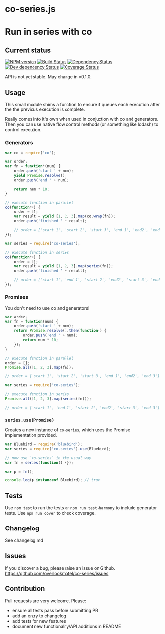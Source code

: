 # co-series.js

# Run in series with co

## Current status

[![NPM version](https://img.shields.io/npm/v/co-series.svg)](https://www.npmjs.com/package/co-series)
[![Build Status](https://img.shields.io/travis/overlookmotel/co-series/master.svg)](http://travis-ci.org/overlookmotel/co-series)
[![Dependency Status](https://img.shields.io/david/overlookmotel/co-series.svg)](https://david-dm.org/overlookmotel/co-series)
[![Dev dependency Status](https://img.shields.io/david/dev/overlookmotel/co-series.svg)](https://david-dm.org/overlookmotel/co-series)
[![Coverage Status](https://img.shields.io/coveralls/overlookmotel/co-series/master.svg)](https://coveralls.io/r/overlookmotel/co-series)

API is not yet stable. May change in v0.1.0.

## Usage

This small module shims a function to ensure it queues each execution after the the previous execution is complete.

Really comes into it's own when used in conjuction with co and generators. Then you can use native flow control methods (or something like lodash) to control execution.

### Generators

```js
var co = require('co');

var order;
var fn = function*(num) {
    order.push('start ' + num);
    yield Promise.resolve();
    order.push('end ' + num);

    return num * 10;
}

// execute function in parallel
co(function*() {
    order = [];
    var result = yield [1, 2, 3].map(co.wrap(fn));
    order.push('finished ' + result);

    // order = ['start 1', 'start 2', 'start 3', 'end 1', 'end2', 'end 3', 'finished [10, 20, 30]']
});
```

```js
var series = require('co-series');

// execute function in series
co(function*() {
    order = [];
    var result = yield [1, 2, 3].map(series(fn));
    order.push('finished ' + result);

    // order = ['start 1', 'end 1', 'start 2', 'end2', 'start 3', 'end 3', 'finished [10, 20, 30]']
});
```

### Promises

You don't need to use co and generators!

```js
var order;
var fn = function(num) {
    order.push('start ' + num);
    return Promise.resolve().then(function() {
        order.push('end ' + num);
        return num * 10;
    });
}

// execute function in parallel
order = [];
Promise.all([1, 2, 3].map(fn));

// order = ['start 1', 'start 2', 'start 3', 'end 1', 'end2', 'end 3']
```

```js
var series = require('co-series');

// execute function in series
Promise.all([1, 2, 3].map(series(fn)));

// order = ['start 1', 'end 1', 'start 2', 'end2', 'start 3', 'end 3']
```

### `series.use(Promise)`

Creates a new instance of `co-series`, which uses the Promise implementation provided.

```js
var Bluebird = require('bluebird');
var series = require('co-series').use(Bluebird);

// now use `co-series` in the usual way
var fn = series(function() {});

var p = fn();

console.log(p instanceof Bluebird); // true
```

## Tests

Use `npm test` to run the tests or `npm run test-harmony` to include generator tests.
Use `npm run cover` to check coverage.

## Changelog

See changelog.md

## Issues

If you discover a bug, please raise an issue on Github. https://github.com/overlookmotel/co-series/issues

## Contribution

Pull requests are very welcome. Please:

* ensure all tests pass before submitting PR
* add an entry to changelog
* add tests for new features
* document new functionality/API additions in README
